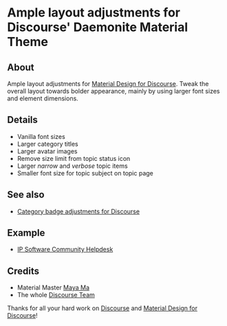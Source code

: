 # Ample layout adjustments for Discourse' Daemonite Material Theme

## About
Ample layout adjustments for [Material Design for Discourse].
Tweak the overall layout towards bolder appearance,
mainly by using larger font sizes and element dimensions.

## Details
- Vanilla font sizes
- Larger category titles
- Larger avatar images
- Remove size limit from topic status icon
- Larger _narrow_ and _verbose_ topic items
- Smaller font size for topic subject on topic page

## See also
- [Category badge adjustments for Discourse]

## Example
- [IP Software Community Helpdesk]

## Credits
- Material Master [Maya Ma]
- The whole [Discourse Team]

Thanks for all your hard work on [Discourse] and [Material Design for Discourse]!

[Discourse]: https://discourse.org
[Material Design for Discourse]: https://github.com/Daemonite/discourse-material-theme
[Maya Ma]: https://github.com/sesemaya
[Discourse Team]: https://www.discourse.org/team
[IP Software Community Helpdesk]: https://meta.ip-tools.org/

[Category badge adjustments for Discourse]: https://github.com/ip-tools/discourse-category-badge-theme-component
